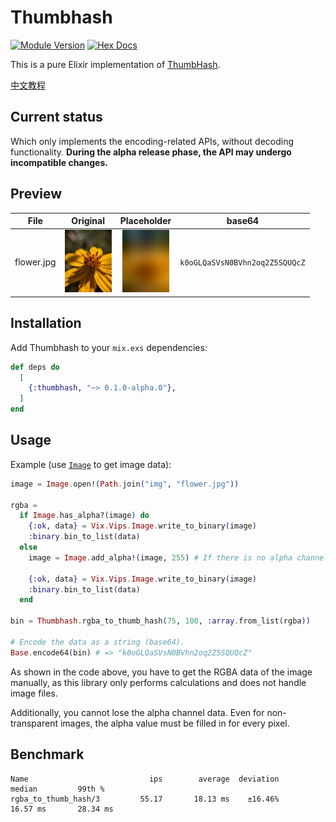 # Thumbhash

[![Module Version](https://img.shields.io/hexpm/v/thumbhash.svg)](https://hex.pm/packages/thumbhash)
[![Hex Docs](https://img.shields.io/badge/hex-docs-lightgreen.svg)](https://hexdocs.pm/thumbhash/)

This is a pure Elixir implementation of [ThumbHash](https://github.com/evanw/thumbhash).

[中文教程](https://blog.hentioe.dev/posts/elixir-thumbhash.html)

## Current status

Which only implements the encoding-related APIs, without decoding functionality. **During the alpha release phase, the API may undergo incompatible changes.**

## Preview

| File       |                                      Original                                       |                                           Placeholder                                            | base64                         |
| ---------- | :---------------------------------------------------------------------------------: | :----------------------------------------------------------------------------------------------: | ------------------------------ |
| flower.jpg | ![Origin image](https://github.com/Hentioe/thumbhash-ex/blob/master/img/flower.jpg?raw=true) | ![ThumbHash image](https://github.com/Hentioe/thumbhash-ex/blob/master/img/flower-thumbhash.png?raw=true) | `k0oGLQaSVsN0BVhn2oq2Z5SQUQcZ` |

## Installation

Add Thumbhash to your `mix.exs` dependencies:

```elixir
def deps do
  [
    {:thumbhash, "~> 0.1.0-alpha.0"},
  ]
end
```

## Usage

Example (use [`Image`](https://github.com/elixir-image/image) to get image data):

```elixir
image = Image.open!(Path.join("img", "flower.jpg"))

rgba =
  if Image.has_alpha?(image) do
    {:ok, data} = Vix.Vips.Image.write_to_binary(image)
    :binary.bin_to_list(data)
  else
    image = Image.add_alpha!(image, 255) # If there is no alpha channel, add a fixed value of 255.

    {:ok, data} = Vix.Vips.Image.write_to_binary(image)
    :binary.bin_to_list(data)
  end

bin = Thumbhash.rgba_to_thumb_hash(75, 100, :array.from_list(rgba))

# Encode the data as a string (base64).
Base.encode64(bin) # => "k0oGLQaSVsN0BVhn2oq2Z5SQUQcZ"
```

As shown in the code above, you have to get the RGBA data of the image manually, as this library only performs calculations and does not handle image files.

Additionally, you cannot lose the alpha channel data. Even for non-transparent images, the alpha value must be filled in for every pixel.

## Benchmark

```plaintext
Name                           ips        average  deviation         median         99th %
rgba_to_thumb_hash/3         55.17       18.13 ms    ±16.46%       16.57 ms       28.34 ms
```
